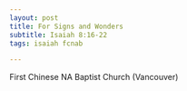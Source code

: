 ```yaml
---
layout: post
title: For Signs and Wonders
subtitle: Isaiah 8:16-22
tags: isaiah fcnab

---
```

First Chinese NA Baptist Church (Vancouver)
